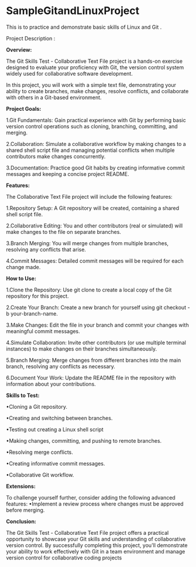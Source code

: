 # SampleGitandLinuxProject
This is to practice and demonstrate basic skills of Linux and Git .

Project Description :

**Overview:**

The Git Skills Test - Collaborative Text File project is a hands-on exercise designed to evaluate your proficiency with Git, the version control system widely used for collaborative software development. 

In this project, you will work with a simple text file, 
demonstrating your ability to create branches, make changes, resolve conflicts, and collaborate with others in a Git-based environment.

**Project Goals:**

1.Git Fundamentals: Gain practical experience with Git by performing basic version control operations such as cloning, branching, committing, and merging.

2.Collaboration: Simulate a collaborative workflow by making changes to a shared shell script file and managing potential conflicts when multiple contributors make changes concurrently.

3.Documentation: Practice good Git habits by creating informative commit messages and keeping a concise project README.


**Features:**

The Collaborative Text File project will include the following features:

1.Repository Setup: A Git repository will be created, containing a shared shell script file.

2.Collaborative Editing: You and other contributors (real or simulated) will make changes to the file on separate branches.

3.Branch Merging: You will merge changes from multiple branches, resolving any conflicts that arise.

4.Commit Messages: Detailed commit messages will be required for each change made.

**How to Use:**

1.Clone the Repository: Use git clone to create a local copy of the Git repository for this project.

2.Create Your Branch: Create a new branch for yourself using git checkout -b your-branch-name.

3.Make Changes: Edit the file in your branch and commit your changes with meaningful commit messages.

4.Simulate Collaboration: Invite other contributors (or use multiple terminal instances) to make changes on their branches simultaneously.

5.Branch Merging: Merge changes from different branches into the main branch, resolving any conflicts as necessary.

6.Document Your Work: Update the README file in the repository with information about your contributions.

**Skills to Test:**

•Cloning a Git repository.

•Creating and switching between branches.

•Testing out creating a Linux shell script

•Making changes, committing, and pushing to remote branches.

•Resolving merge conflicts.

•Creating informative commit messages.

•Collaborative Git workflow.

**Extensions:**

To challenge yourself further, consider adding the following advanced features:
•Implement a review process where changes must be approved before merging.

**Conclusion:**

The Git Skills Test - Collaborative Text File project offers a practical opportunity to showcase your Git skills and understanding of collaborative version control. 
By successfully completing this project, you'll demonstrate your ability to work effectively with Git in a team environment and manage version control for collaborative coding projects
